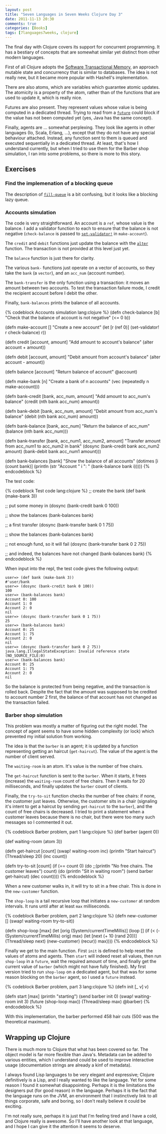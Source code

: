 ```yaml
---
layout: post
title: "Seven Languages in Seven Weeks Clojure Day 3"
date: 2011-11-13 20:30
comments: true
categories: [Books]
tags: [7languages7weeks, clojure]
---
```

The final day with Clojure covers its support for concurrent programming. It has a bestiary of concepts that are somewhat similar yet distinct from other modern languages.
<!--more-->
First of all Clojure adopts the [Software Transactional Memory](http://en.wikipedia.org/wiki/Software_transactional_memory), an approach mutable state and concurrency that is similar to databases. The idea is not really new, but it became more popular with Hashell's implementation.

There are also atoms, which are variables which guarantee atomic updates. The atomicity is a property of the atom, rather than of the functions that are used to update it, which is really nice.

Futures are also present. They represent values whose value is being computed in a dedicated thread. Trying to read from a [`future`](http://clojure.github.com/clojure/clojure.core-api.html#clojure.core/future) could block if the value has not been computed yet (yes, Java has the same concept).

Finally, agents are ... somewhat perplexing. They look like agents in other languages (Io, Scala, Erlang, ...), except that they do not have any special behaviour attached. Instead, any function sent to them is queued and executed sequentially in a dedicated thread. At least, that's how I understand currently, but when I tried to use them for the Barber shop simulation, I ran into some problems, so there is more to this story.

Exercises
---------

### Find the implemenation of a blocking queue

The description of [`fill-queue`](http://richhickey.github.com/clojure-contrib/seq-utils-api.html#clojure.contrib.seq-utils/fill-queue) is a bit confusing, but it looks like a blocking lazy queue.

### Accounts simulation

The code is very straightforward. An account is a `ref`, whose value is the balance. I add a validator function to each to ensure that the balance is not negative (`check-balance` is passed to [`set-validator!`](http://clojure.github.com/clojure/clojure.core-api.html#clojure.core/set-validator!) in `make-account`).

The `credit` and `debit` functions just update the balance with the [`alter`](http://clojure.github.com/clojure/clojure.core-api.html#clojure.core/alter) function. The transaction is not provided at this level just yet.

The `balance` function is just there for clarity.

The various `bank-` functions just operate on a vector of accounts, so they take the `bank` (a `vector`), and an `acc_num` (account number).

The `bank-transfer` is the only function using a transaction: it moves an amount between two accounts. To test the transaction failure mode, I credit the recipient account before I debit the other.

Finally, `bank-balances` prints the balance of all accounts.

{% codeblock Accounts simulation lang:clojure %}
(defn check-balance [b]
	"Check that the balance of account is not negative"
	(<= 0 b))

(defn make-account []
	"Create a new account"
	(let [r (ref 0)]
		(set-validator! r check-balance)
		r))	

(defn credit [account, amount]
	"Add amount to account's balance"
	(alter account + amount))

(defn debit [account, amount]
	"Debit amount from account's balance"
	(alter account - amount))
	
(defn balance [account]
	"Return balance of account"
	@account)

(defn make-bank [n]
	"Create a bank of n accounts"
	(vec (repeatedly n make-account)))
	
(defn bank-credit [bank, acc_num, amount]
	"Add amount to acc_num's balance"
	(credit (nth bank acc_num) amount))

(defn bank-debit [bank, acc_num, amount]
	"Debit amount from acc_num's balance"
	(debit (nth bank acc_num) amount))

(defn bank-balance [bank, acc_num]
	"Return the balance of acc_num"
	(balance (nth bank acc_num)))

(defn bank-transfer [bank, acc_num1, acc_num2, amount]
	"Transfer amount from acc_num1 to acc_num2 in bank"
	(dosync 
		(bank-credit bank acc_num2 amount)
		(bank-debit bank acc_num1 amount)))

(defn bank-balances [bank]
	"Show the balance of all accounts"
	(dotimes [i (count bank)]
		(println (str "Account " i ": " (bank-balance bank i)))))
{% endcodeblock %}

The test code:

{% codeblock Test code lang:clojure %}
;; create the bank
(def bank (make-bank 3))

;; put some money in
(dosync (bank-credit bank 0 100))

;; show the balances
(bank-balances bank)

;; a first transfer
(dosync (bank-transfer bank 0 1 75))

;; show the balances
(bank-balances bank)

;; not enough fund, so it will fail
(dosync (bank-transfer bank 0 2 75))

;; and indeed, the balances have not changed
(bank-balances bank)
{% endcodeblock %}

When input into the repl, the test code gives the following output:

```
user=> (def bank (make-bank 3))
#'user/bank
user=> (dosync (bank-credit bank 0 100))
100
user=> (bank-balances bank)
Account 0: 100
Account 1: 0
Account 2: 0
nil
user=> (dosync (bank-transfer bank 0 1 75))
25
user=> (bank-balances bank)
Account 0: 25
Account 1: 75
Account 2: 0
nil
user=> (dosync (bank-transfer bank 0 2 75))
java.lang.IllegalStateException: Invalid reference state (NO_SOURCE_FILE:0)
user=> (bank-balances bank)
Account 0: 25
Account 1: 75
Account 2: 0
nil
```

So the balance is protected from being negative, and the transaction is rolled back. Despite the fact that the amount was supposed to be credited to account number 2 first, the balance of that account has not changed as the transaction failed.

### Barber shop simulation

This problem was mostly a matter of figuring out the right model. The concept of agent seems to have some hidden complexity (or lock) which prevented my initial solution from working.

The idea is that the `barber` is an agent; it is updated by a function representing getting an haircut (`get-haircut`). The value of the agent is the number of client served.

The `waiting-room` is an atom. It's value is the number of free chairs.

The `get-haircut` function is sent to the `barber`. When it starts, it frees (increase) the `waiting-room` count of free chairs. Then it waits for 20 milliseconds, and finally updates the `barber` count of clients.

Finally, the `try-to-sit` function checks the number of free chairs: if none, the customer just leaves. Otherwise, the customer sits in a chair (signaling it's intent to get a haircut by sending `get-haircut` to the `barber`), and the count of free chairs is decreased. I tried to print a statement when a customer leaves because there is no chair, but there were too many such messages so I commented it out.

{% codeblock Barber problem, part 1 lang:clojure %}
(def barber (agent 0))

(def waiting-room (atom 3))

(defn get-haircut [count]
	(swap! waiting-room inc)
	(println "Start haircut")
	(Thread/sleep 20)
	(inc count))

(defn try-to-sit [count]
	(if (== count 0)
		(do
			;;(println "No free chairs. The customer leaves")
			count)
		(do
			(println "Sit in waiting room")
			(send barber get-haircut)
			(dec count))))
{% endcodeblock %}

When a new customer walks in, it will try to sit in a free chair. This is done in the `new-customer` function.

The `shop-loop` is a tail recursive loop that initiates a `new-customer` at random intervals. It runs until after at least `max` milliseconds.

{% codeblock Barber problem, part 2 lang:clojure %}
(defn new-customer []
  (swap! waiting-room try-to-sit))

(defn shop-loop [max]
	(let [orig (System/currentTimeMillis)]
		(loop []
			(if (< (- (System/currentTimeMillis) orig) max)
				(let [next (+ 10 (rand 20))]
					(Thread/sleep next)
					(new-customer)
					(recur))
				max))))
{% endcodeblock %}

Finally we get to the main function. First `init` is defined to help reset the values of atoms and agents. Then `start` will indeed reset all values, then run `shop-loop` in a `future`, wait the required amount of time, and finally get the current value of `barber` (which might not have fully finished). My first version tried to run `shop-loop` on a dedicated agent, but that was for some reason blocking on the `barber` agent, so I used a `future` instead.

{% codeblock Barber problem, part 3 lang:clojure %}
(defn init [_ v] v)

(defn start [max]
	(println "starting")
	(send barber init 0)
	(swap! waiting-room init 3)
	(future (shop-loop max))
	(Thread/sleep max)
	@barber)
{% endcodeblock %}
	
With this implementation, the barber performed 458 hair cuts (500 was the theoretical maximum).

Wrapping up Clojure
-------------------

There is much more to Clojure that what has been covered so far. The object model is far more flexible than Java's. Metadata can be added to various entities, which I understand could be used to improve interactive usage (documentation strings are already a kinf of metadata).

I always found Lisp languages to be very elegant and expressive; Clojure definitively is a Lisp, and I really wanted to like the language. Yet for some reason I found it somewhat disappointing. Perhaps it is the limitations the designers put (for good reason) in the language. Perhaps it is the fact that the language runs on the JVM, an environment that I instinctively link to all things corporate, safe and boring, so I don't really believe it could be exciting.

I'm not really sure, perhaps it is just that I'm feeling tired and I have a cold, and Clojure really is awesome. So I'll have another look at that language, and I hope I can give it the attention it seems to deserve.
